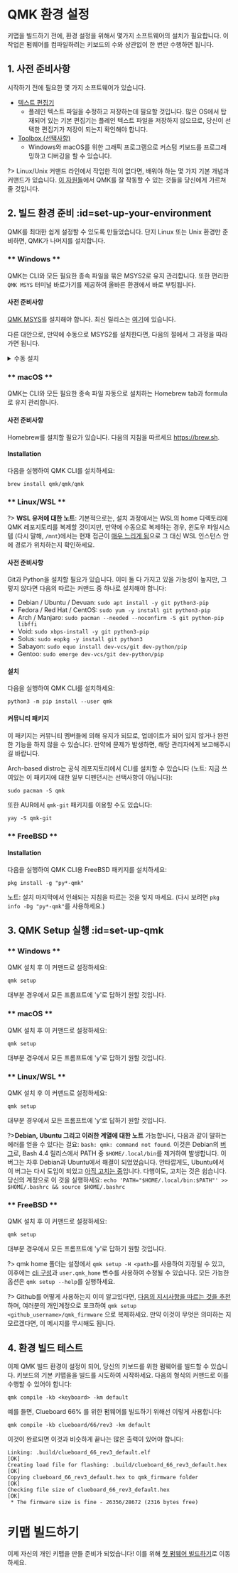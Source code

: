 # QMK 환경 설정

키맵을 빌드하기 전에, 환경 설정을 위해서 몇가지 소프트웨어의 설치가 필요합니다. 이 작업은 펌웨어를 컴파일하려는 키보드의 수와 상관없이 한 번만 수행하면 됩니다.

## 1. 사전 준비사항

시작하기 전에 필요한 몇 가지 소프트웨어가 있습니다.

* [텍스트 편집기](ko/newbs_learn_more_resources.md#text-editor-resources)
  * 플레인 텍스트 파일을 수정하고 저장하는데 필요할 것입니다. 많은 OS에서 탑재되어 있는 기본 편집기는 플레인 텍스트 파일을 저장하지 않으므로, 당신이 선택한 편집기가 저장이 되는지 확인해야 합니다.
* [Toolbox (선택사항)](https://github.com/qmk/qmk_toolbox)
  * Windows와 macOS를 위한 그래픽 프로그램으로 커스텀 키보드를 프로그래밍하고 디버깅을 할 수 있습니다.

?> Linux/Unix 커맨드 라인에서 작업한 적이 없다면, 배워야 하는 몇 가지 기본 개념과 커맨드가 있습니다. [이 자원들](ko/newbs_learn_more_resources.md#command-line-resources)에서 QMK를 잘 작동할 수 있는 것들을 당신에게 가르쳐 줄 것입니다. 

## 2. 빌드 환경 준비 :id=set-up-your-environment

QMK를 최대한 쉽게 설정할 수 있도록 만들었습니다. 단지 Linux 또는 Unix 환경만 준비하면, QMK가 나머지를 설치합니다.

<!-- tabs:start -->

### ** Windows **

QMK는 CLI와 모든 필요한 종속 파일을 묶은 MSYS2로 유지 관리합니다. 또한 편리한 `QMK MSYS` 터미널 바로가기를 제공하여 올바른 환경에서 바로 부팅됩니다.

#### 사전 준비사항

[QMK MSYS](https://msys.qmk.fm/)를 설치해야 합니다. 최신 릴리스는 [여기](https://github.com/qmk/qmk_distro_msys/releases/latest)에 있습니다.

다른 대안으로, 만약에 수동으로 MSYS2를 설치한다면, 다음의 절에서 그 과정을 따라가면 됩니다.

<details>
  <summary>수동 설치</summary>

?> `QMK MSYS`를 사용한다면 이 스텝들은 무시해도 됩니다.

#### 사전 준비사항

MSYS2, Git, 그리고 Python을 설치할 필요가 있습니다. 다음의 설치 지침을 따르세요 https://www.msys2.org.

MSYS2가 설치되면, 열려진 MSYS 터미널을 모두 닫고 새 MinGW 64-bit 터미널을 여세요.

!> **노트:** MinGW 64-bit 터미널은 설치하가 완료되고 열리는 MSYS 터미널과 *같지 않습니다*. 프롬프트에는 "MSYS" 대신 보라색 텍스트로 "MINGW64" 라고 말할 것입니다. 
차이점에 대한 자세한 내용 [이 페이지](https://www.msys2.org/wiki/MSYS2-introduction/#subsystems)에서 볼 수 있습니다.

그런 다음, 따르는 커맨드를 실행하세요:

    pacman --needed --noconfirm --disable-download-timeout -S git mingw-w64-x86_64-toolchain mingw-w64-x86_64-python3-pip

#### 설치

다음을 실행하여 QMK CLI를 설치하세요:

    python3 -m pip install qmk

</details>

### ** macOS **

QMK는 CLI와 모든 필요한 종속 파일 자동으로 설치하는 Homebrew tab과 formula로 유지 관리합니다.

#### 사전 준비사항

Homebrew를 설치할 필요가 있습니다. 다음의 지침을 따르세요 https://brew.sh.

#### Installation

다음을 실행하여 QMK CLI를 설치하세요:

    brew install qmk/qmk/qmk

### ** Linux/WSL **

?> **WSL 유저에 대한 노트**: 기본적으로는, 설치 과정에서는 WSL의 home 디렉토리에 QMK 레포지토리를 복제할 것이지만, 만약에 수동으로 복제하는 경우, 윈도우 파일시스템 (다시 말해, `/mnt`)에서는 현재 접근이 [매우 느리게 됨](https://github.com/microsoft/WSL/issues/4197)으로 그 대신 WSL 인스턴스 안에 경로가 위치하는지 확인하세요.

#### 사전 준비사항

Git과 Python을 설치할 필요가 있습니다. 이미 둘 다 가지고 있을 가능성이 높지만, 그렇지 않다면 다음의 따르는 커맨드 중 하나로 설치해야 합니다:

* Debian / Ubuntu / Devuan: `sudo apt install -y git python3-pip`
* Fedora / Red Hat / CentOS: `sudo yum -y install git python3-pip`
* Arch / Manjaro: `sudo pacman --needed --noconfirm -S git python-pip libffi`
* Void: `sudo xbps-install -y git python3-pip`
* Solus: `sudo eopkg -y install git python3`
* Sabayon: `sudo equo install dev-vcs/git dev-python/pip`
* Gentoo: `sudo emerge dev-vcs/git dev-python/pip`

#### 설치

다음을 실행하여 QMK CLI를 설치하세요:

    python3 -m pip install --user qmk

#### 커뮤니티 패키지

이 패키지는 커뮤니티 멤버들에 의해 유지가 되므로, 업데이트가 되어 있지 않거나 완전한 기능을 하지 않을 수 있습니다. 만약에 문제가 발생하면, 해당 관리자에게 보고해주시길 바랍니다.

Arch-based distro는 공식 레포지토리에서 CLI를 설치할 수 있습니다 (노트: 지금 쓰여있는 이 패키지에 대한 일부 디펜던시는 선택사항이 아닙니다):

    sudo pacman -S qmk

또한 AUR에서 `qmk-git` 패키지를 이용할 수도 있습니다:

    yay -S qmk-git

###  ** FreeBSD **

#### Installation

다음을 실행하여 QMK CLI용 FreeBSD 패키지를 설치하세요:

    pkg install -g "py*-qmk"

노트: 설치 마지막에서 인쇄되는 지침을 따르는 것을 잊지 마세요. (다시 보려면 `pkg info -Dg "py*-qmk"`를 사용하세요.)

<!-- tabs:end -->

## 3. QMK Setup 실행 :id=set-up-qmk

<!-- tabs:start -->

### ** Windows **

QMK 설치 후 이 커맨드로 설정하세요:

    qmk setup

대부분 경우에서 모든 프롬프트에 'y'로 답하기 원할 것입니다.

### ** macOS **

QMK 설치 후 이 커맨드로 설정하세요:

    qmk setup

대부분 경우에서 모든 프롬프트에 'y'로 답하기 원할 것입니다.

### ** Linux/WSL **

QMK 설치 후 이 커맨드로 설정하세요:

    qmk setup

대부분 경우에서 모든 프롬프트에 'y'로 답하기 원할 것입니다.

?>**Debian, Ubuntu 그리고 이러한 계열에 대한 노트**
가능합니다, 다음과 같이 말하는 에러를 얻을 수 있다는 걸요: `bash: qmk: command not found`.
이것은 Debian의 [버그](https://bugs.debian.org/cgi-bin/bugreport.cgi?bug=839155)로, Bash 4.4 릴리스에서 PATH 중 `$HOME/.local/bin`를 제거하여 발생합니다. 이 버그는 차후 Debian과 Ubuntu에서 해결이 되었었습니다.
안타깝게도, Ubuntu에서 이 버그는 다시 도입이 되었고 [아직 고치는 중](https://bugs.launchpad.net/ubuntu/+source/bash/+bug/1588562)입니다.
다행이도, 고치는 것은 쉽습니다. 당신의 계정으로 이 것을 실행하세요: `echo 'PATH="$HOME/.local/bin:$PATH"' >> $HOME/.bashrc && source $HOME/.bashrc`

###  ** FreeBSD **

QMK 설치 후 이 커맨드로 설정하세요:

    qmk setup

대부분 경우에서 모든 프롬프트에 'y'로 답하기 원할 것입니다.

<!-- tabs:end -->

?> qmk home 폴더는 설정에서 `qmk setup -H <path>`를 사용하여 지정될 수 있고, 이후에는 [cli 구성](ko/cli_configuration.md?id=single-key-example)과 `user.qmk_home` 변수를 사용하여 수정될 수 있습니다. 모든 가능한 옵션은 `qmk setup --help`를 실행하세요.

?> Github를 어떻게 사용하는지 이미 알고있다면, [다음의 지시사항을 따르는 것을 추천](ko/getting_started_github.md)하며, 여러분의 개인계정으로 포크하여 `qmk setup <github_username>/qmk_firmware` 으로 복제하세요. 만약 이것이 무엇은 의미하는 지 모르겠다면, 이 메시지를 무시해도 됩니다.

## 4. 환경 빌드 테스트

이제 QMK 빌드 환경이 설정이 되어, 당신의 키보드를 위한 펌웨어를 빌드할 수 있습니다. 키보드의 기본 키맵을을 빌드를 시도하여 시작하세요. 다음의 형식의 커맨드로 이를 수행할 수 있어야 합니다:

    qmk compile -kb <keyboard> -km default

예를 들면, Clueboard 66% 를 위한 펌웨어를 빌드하기 위해선 이렇게 사용합니다:

    qmk compile -kb clueboard/66/rev3 -km default
    
이것이 완료되면 이것과 비슷하게 끝나는 많은 출력이 있어야 합니다:

```
Linking: .build/clueboard_66_rev3_default.elf                                                       [OK]
Creating load file for flashing: .build/clueboard_66_rev3_default.hex                               [OK]
Copying clueboard_66_rev3_default.hex to qmk_firmware folder                                        [OK]
Checking file size of clueboard_66_rev3_default.hex                                                 [OK]
 * The firmware size is fine - 26356/28672 (2316 bytes free)
```

# 키맵 빌드하기

이제 자신의 개인 키맵을 만들 준비가 되었습니다! 이를 위해 [첫 펌웨어 빌드하기](ko/newbs_building_firmware.md)로 이동하세요.
